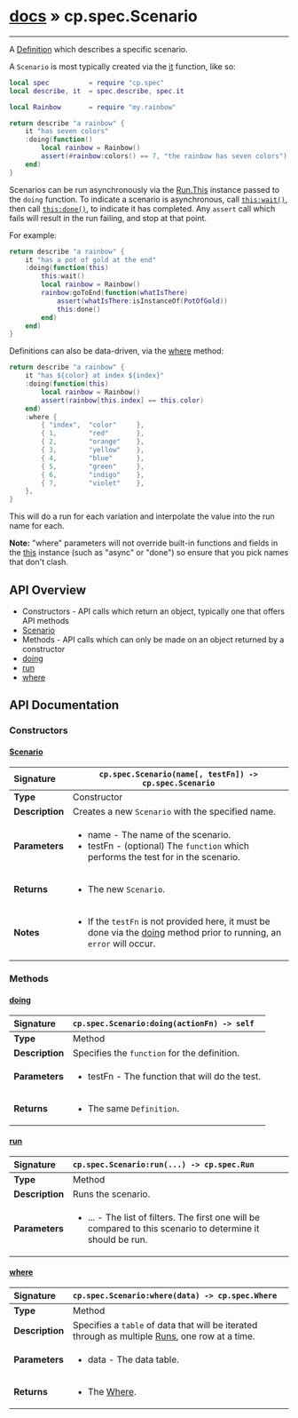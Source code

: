 # [docs](index.md) » cp.spec.Scenario
---

A [Definition](cp.spec.Definition.md) which describes a specific scenario.

A `Scenario` is most typically created via the [it](cp.spec.md#it) function, like so:

```lua
local spec          = require "cp.spec"
local describe, it  = spec.describe, spec.it

local Rainbow       = require "my.rainbow"

return describe "a rainbow" {
    it "has seven colors"
    :doing(function()
        local rainbow = Rainbow()
        assert(#rainbow:colors() == 7, "the rainbow has seven colors")
    end)
}
```

Scenarios can be run asynchronously via the [Run.This](cp.spec.Run.This.md) instance passed to the `doing` function.
To indicate a scenario is asynchronous, call [`this:wait()`](cp.spec.Run.This.md#wait), then call
[`this:done()`](cp.spec.Run.This.md#done), to indicate it has completed. Any `assert` call which fails will
result in the run failing, and stop at that point.

For example:

```lua
return describe "a rainbow" {
    it "has a pot of gold at the end"
    :doing(function(this)
        this:wait()
        local rainbow = Rainbow()
        rainbow:goToEnd(function(whatIsThere)
            assert(whatIsThere:isInstanceOf(PotOfGold))
            this:done()
        end)
    end)
}
```

Definitions can also be data-driven, via the [where](#where) method:

```lua
return describe "a rainbow" {
    it "has ${color} at index ${index}"
    :doing(function(this)
        local rainbow = Rainbow()
        assert(rainbow[this.index] == this.color)
    end)
    :where {
        { "index",  "color"     },
        { 1,        "red"       },
        { 2,        "orange"    },
        { 3,        "yellow"    },
        { 4,        "blue"      },
        { 5,        "green"     },
        { 6,        "indigo"    },
        { 7,        "violet"    },
    },
}
```

This will do a run for each variation and interpolate the value into the run name for each.

**Note:** "where" parameters will not override built-in functions and fields in the [this](cp.spec.Run.This.md)
instance (such as "async" or "done") so ensure that you pick names that don't clash.

## API Overview
* Constructors - API calls which return an object, typically one that offers API methods
 * [Scenario](#scenario)
* Methods - API calls which can only be made on an object returned by a constructor
 * [doing](#doing)
 * [run](#run)
 * [where](#where)

## API Documentation

### Constructors

#### [Scenario](#scenario)
| <span style="float: left;">**Signature**</span> | <span style="float: left;">`cp.spec.Scenario(name[, testFn]) -> cp.spec.Scenario` </span>                                                          |
| -----------------------------------------------------|---------------------------------------------------------------------------------------------------------|
| **Type**                                             | Constructor |
| **Description**                                      | Creates a new `Scenario` with the specified name. |
| **Parameters**                                       | <ul><li>name          - The name of the scenario.</li><li>testFn     - (optional) The <code>function</code> which performs the test for in the scenario.</li></ul> |
| **Returns**                                          | <ul><li>The new <code>Scenario</code>.</li></ul> |
| **Notes**                                            | <ul><li>If the <code>testFn</code> is not provided here, it must be done via the <a href="#doing">doing</a> method prior to running,  an <code>error</code> will occur.</li></ul> |

### Methods

#### [doing](#doing)
| <span style="float: left;">**Signature**</span> | <span style="float: left;">`cp.spec.Scenario:doing(actionFn) -> self` </span>                                                          |
| -----------------------------------------------------|---------------------------------------------------------------------------------------------------------|
| **Type**                                             | Method |
| **Description**                                      | Specifies the `function` for the definition. |
| **Parameters**                                       | <ul><li>testFn     - The function that will do the test.</li></ul> |
| **Returns**                                          | <ul><li>The same <code>Definition</code>.</li></ul> |

#### [run](#run)
| <span style="float: left;">**Signature**</span> | <span style="float: left;">`cp.spec.Scenario:run(...) -> cp.spec.Run` </span>                                                          |
| -----------------------------------------------------|---------------------------------------------------------------------------------------------------------|
| **Type**                                             | Method |
| **Description**                                      | Runs the scenario. |
| **Parameters**                                       | <ul><li>...   - The list of filters. The first one will be compared to this scenario to determine it should be run.</li></ul> |

#### [where](#where)
| <span style="float: left;">**Signature**</span> | <span style="float: left;">`cp.spec.Scenario:where(data) -> cp.spec.Where` </span>                                                          |
| -----------------------------------------------------|---------------------------------------------------------------------------------------------------------|
| **Type**                                             | Method |
| **Description**                                      | Specifies a `table` of data that will be iterated through as multiple [Runs](cp.spec.Run.md), one row at a time. |
| **Parameters**                                       | <ul><li>data      - The data table.</li></ul> |
| **Returns**                                          | <ul><li>The <a href="cp.spec.Where.md">Where</a>.</li></ul> |


